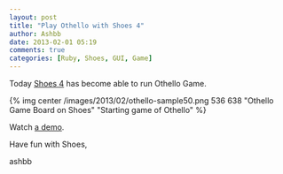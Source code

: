 ```yaml
---
layout: post
title: "Play Othello with Shoes 4"
author: Ashbb
date: 2013-02-01 05:19
comments: true
categories: [Ruby, Shoes, GUI, Game]
---
```

Today [Shoes 4](https://github.com/shoes/shoes4) has become able to run Othello Game.
<!-- More -->
{% img center /images/2013/02/othello-sample50.png 536 638 "Othello Game Board
on Shoes" "Starting game of Othello" %}

Watch [a demo](http://www.rin-shun.com/shoes4/tmp/shoes4-sample50.swf.html).

Have fun with Shoes,

ashbb
